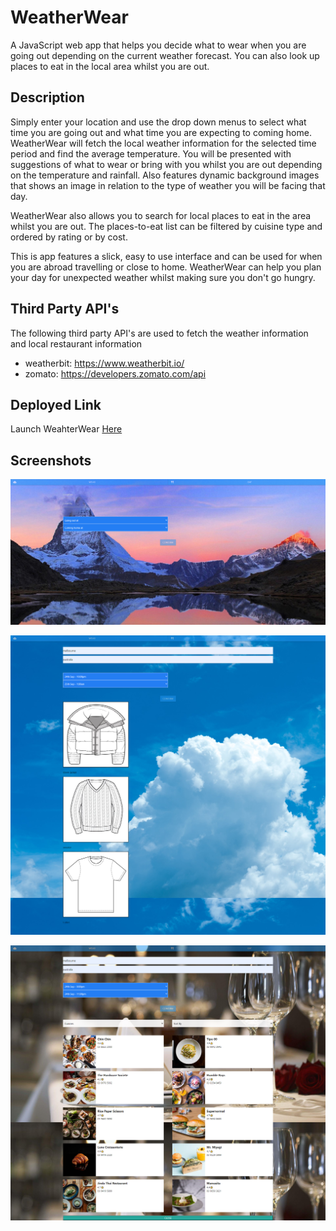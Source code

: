 # WeatherWear

A JavaScript web app that helps you decide what to wear when you are going out depending on the current weather forecast. You can also look up places to eat in the local area whilst you are out.

## Description

Simply enter your location and use the drop down menus to select what time you are going out and what time you are expecting to coming home. WeatherWear will fetch the local weather information for the selected time period and find the average temperature. You will be presented with suggestions of what to wear or bring with you whilst you are out depending on the temperature and rainfall. Also features dynamic background images that shows an image in relation to the type of weather you will be facing that day.

WeatherWear also allows you to search for local places to eat in the area whilst you are out. The places-to-eat list can be filtered by cuisine type and ordered by rating or by cost.

This is app features a slick, easy to use interface and can be used for when you are abroad travelling or close to home. WeatherWear can help you plan your day for unexpected weather whilst making sure you don't go hungry.

## Third Party API's

The following third party API's are used to fetch the weather information and local restaurant information

- weatherbit: https://www.weatherbit.io/
- zomato: https://developers.zomato.com/api

## Deployed Link
Launch WeahterWear [Here](https://judno.github.io/project-WeatherWear/)

## Screenshots

![WeatherWear Screenshot 1](./Assets/img/screenshots/weather-wear-screenshot-1.png "WeatherWear Screenshot 1")

![WeatherWear Screenshot 2](./Assets/img/screenshots/weather-wear-screenshot-2.png "WeatherWear Screenshot 2")

![WeatherWear Screenshot 3](./Assets/img/screenshots/weather-wear-screenshot-3.png "WeatherWear Screenshot 3")
